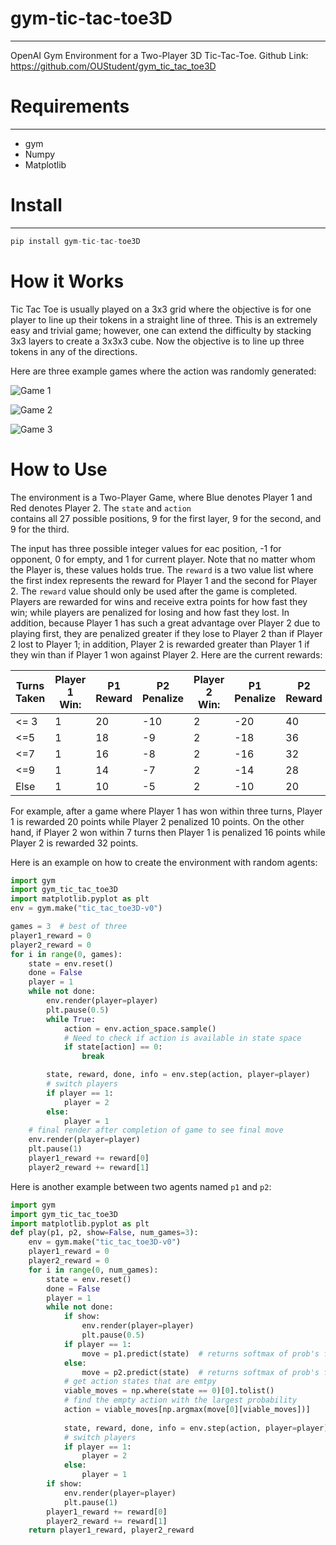 # gym-tic-tac-toe3D
-------------------
OpenAI Gym Environment for a Two-Player 3D Tic-Tac-Toe.
Github Link: https://github.com/OUStudent/gym_tic_tac_toe3D

# Requirements
----------------
- gym
- Numpy
- Matplotlib

# Install
----------------------
```python
pip install gym-tic-tac-toe3D
```
# How it Works
Tic Tac Toe is usually played on a 3x3 grid where the objective is for one player to line up their tokens in a straight 
line of three. This is an extremely easy and trivial game; however, one can extend the difficulty by stacking 3x3 layers 
to create a 3x3x3 cube. Now the objective is to line up three tokens in any of the directions. 

Here are three example games where the action was randomly generated:

![Game 1](ex1.gif)

![Game 2](ex2.gif)

![Game 3](ex3.gif)

# How to Use

The environment is a Two-Player Game, where Blue denotes Player 1 and Red denotes Player 2. The `state` and `action`  
contains all 27 possible positions, 9 for the first layer, 9 for the second, and 9 for the third.

The input has three possible integer values for eac position, -1 for opponent, 0 for empty, and 1 for current player. 
Note that no matter whom the Player is, these values holds true. The `reward` is a two value list where the first index 
represents the reward for Player 1 and the second for Player 2. The `reward` value should only be used after the game is 
completed. Players are rewarded for wins and receive extra points for how fast they win; while players are penalized for 
losing and how fast they lost. In addition, because Player 1 has such a great advantage over Player 2 due to playing first,
they are penalized greater if they lose to Player 2 than if Player 2 lost to Player 1; in addition, Player 2 is rewarded
greater than Player 1 if they win than if Player 1 won against Player 2. Here are the current rewards:

| Turns Taken  | Player 1 Win:  | P1 Reward  | P2 Penalize  | Player 2 Win:  | P1 Penalize | P2 Reward |
|---|---|---|---|---|---|---|
| <= 3  | 1   |  20 | -10  | 2  | -20|     40 |
| <=5  |  1 |  18 |  -9 |  2 |   -18 | 36  |
| <=7  |  1 |  16 |  -8 |  2 |   -16 |  32 |
| <=9  |  1 |  14 | -7  |  2 |  -14  |  28 |
| Else  | 1  | 10  |  -5 | 2  |  -10  |  20 |

For example, after a game where Player 1 has won within three turns, Player 1 is rewarded 20 points while Player 2 penalized
10 points. On the other hand, if Player 2 won within 7 turns then Player 1 is penalized 16 points while Player 2 is 
rewarded 32 points. 

Here is an example on how to create the environment with random agents:

```python
import gym
import gym_tic_tac_toe3D
import matplotlib.pyplot as plt
env = gym.make("tic_tac_toe3D-v0")

games = 3  # best of three
player1_reward = 0
player2_reward = 0
for i in range(0, games):
    state = env.reset()
    done = False
    player = 1
    while not done:
        env.render(player=player)
        plt.pause(0.5)
        while True:
            action = env.action_space.sample()
            # Need to check if action is available in state space
            if state[action] == 0:
                break

        state, reward, done, info = env.step(action, player=player)
        # switch players
        if player == 1:
            player = 2
        else:
            player = 1
    # final render after completion of game to see final move
    env.render(player=player)
    plt.pause(1)
    player1_reward += reward[0]
    player2_reward += reward[1]
```

Here is another example between two agents named `p1` and `p2`:

```python
import gym
import gym_tic_tac_toe3D
import matplotlib.pyplot as plt
def play(p1, p2, show=False, num_games=3):
    env = gym.make("tic_tac_toe3D-v0")
    player1_reward = 0
    player2_reward = 0
    for i in range(0, num_games):
        state = env.reset()
        done = False
        player = 1
        while not done:
            if show:
                env.render(player=player)
                plt.pause(0.5)
            if player == 1:
                move = p1.predict(state)  # returns softmax of prob's for all 27 possible actions
            else:
                move = p2.predict(state)  # returns softmax of prob's for all 27 possible actions
            # get action states that are emtpy
            viable_moves = np.where(state == 0)[0].tolist()
            # find the empty action with the largest probability
            action = viable_moves[np.argmax(move[0][viable_moves])]
            
            state, reward, done, info = env.step(action, player=player)
            # switch players
            if player == 1:
                player = 2
            else:
                player = 1
        if show:
            env.render(player=player)
            plt.pause(1)
        player1_reward += reward[0]
        player2_reward += reward[1]
    return player1_reward, player2_reward
```